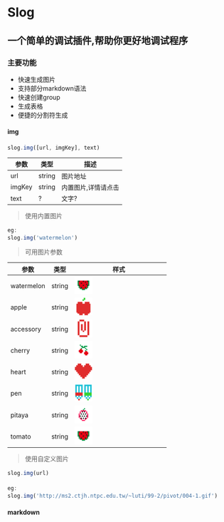 # Slog

## 一个简单的调试插件,帮助你更好地调试程序

### 主要功能

- 快速生成图片
- 支持部分markdown语法
- 快速创建group
- 生成表格
- 便捷的分割符生成

#### img
```js
slog.img([url, imgKey], text)
```
| 参数 | 类型 | 描述 |
| --- | ---- | ---- |
| url | string | 图片地址 |
| imgKey | string | 内置图片,详情请点击 |
| text   | ?     | 文字? |


> 使用内置图片
```js
eg:
slog.img('watermelon')
```
> 可用图片参数

| 参数         | 类型     | 样式                                       |
| ---------- | ------ | ------|
| watermelon | string | <img src="https://github.com/morehardy/simple-log/blob/master/images/watermelon.png?raw=true" width="20%"> |
| apple | string | <img src="https://github.com/morehardy/simple-log/blob/master/images/apple.png?raw=true" width="20%"> |
| accessory | string | <img src="https://github.com/morehardy/simple-log/blob/master/images/accessory.png?raw=true" width="20%"> |
| cherry | string | <img src="https://github.com/morehardy/simple-log/blob/master/images/cherry.png?raw=true" width="20%"> |
| heart | string | <img src="https://github.com/morehardy/simple-log/blob/master/images/heart.png?raw=true" width="20%"> |
| pen | string | <img src="https://github.com/morehardy/simple-log/blob/master/images/pen.png?raw=true" width="20%"> |
| pitaya | string | <img src="https://github.com/morehardy/simple-log/blob/master/images/pitaya.png?raw=true" width="20%"> |
| tomato | string | <img src="https://github.com/morehardy/simple-log/blob/master/images/watermelon.png?raw=true" width="20%"> |

> 使用自定义图片

```js
slog.img(url)

eg:
slog.img('http://ms2.ctjh.ntpc.edu.tw/~luti/99-2/pivot/004-1.gif')
```

#### markdown

